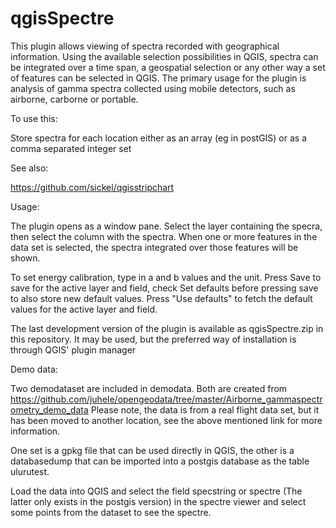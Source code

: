 # qgisSpectre

This plugin allows viewing of spectra recorded with geographical information. Using the available selection possibilities in QGIS, spectra can be integrated over a time span, a geospatial selection or any other way a set of features can be selected in QGIS. The primary usage for the plugin is analysis of gamma spectra collected using mobile detectors, such as airborne, carborne or portable. 


To use this:

Store spectra for each location either as an array (eg in postGIS) or as a comma separated integer set


See also:

https://github.com/sickel/qgisstripchart


Usage:

The plugin opens as a window pane. Select the layer containing the specra, then select the column with the spectra. When one or more features in the data set is selected, the spectra integrated over those features will be shown. 

To set energy calibration, type in a and b values and the unit. Press Save to save for the active layer and field, check Set defaults before pressing save to also store new default values. Press "Use defaults" to fetch the default values for the active layer and field.

The last development version of the plugin is available as qgisSpectre.zip in this repository. It may be used, but the preferred way of installation is through QGIS' plugin manager

Demo data:

Two demodataset are included in demodata. Both are created from https://github.com/juhele/opengeodata/tree/master/Airborne_gammaspectrometry_demo_data Please note, the data is from a real flight data set, but it has been moved to another location, see the above mentioned link for more information.

One set is a gpkg file that can be used directly in QGIS, the other is a databasedump that can be imported into a postgis database as the table ulurutest. 

Load the data into QGIS and select the field specstring or spectre (The latter only exists in the postgis version) in the spectre viewer and select some points from the dataset to see the spectre.



